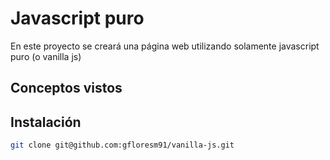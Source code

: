 # Javascript puro

En este proyecto se creará una página web utilizando solamente javascript puro (o vanilla js)

## Conceptos vistos

## Instalación

```bash
git clone git@github.com:gfloresm91/vanilla-js.git
```
